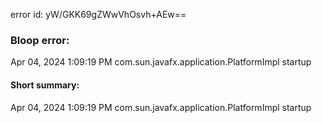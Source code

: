 error id: yW/GKK69gZWwVhOsvh+AEw==
### Bloop error:

Apr 04, 2024 1:09:19 PM com.sun.javafx.application.PlatformImpl startup
#### Short summary: 

Apr 04, 2024 1:09:19 PM com.sun.javafx.application.PlatformImpl startup